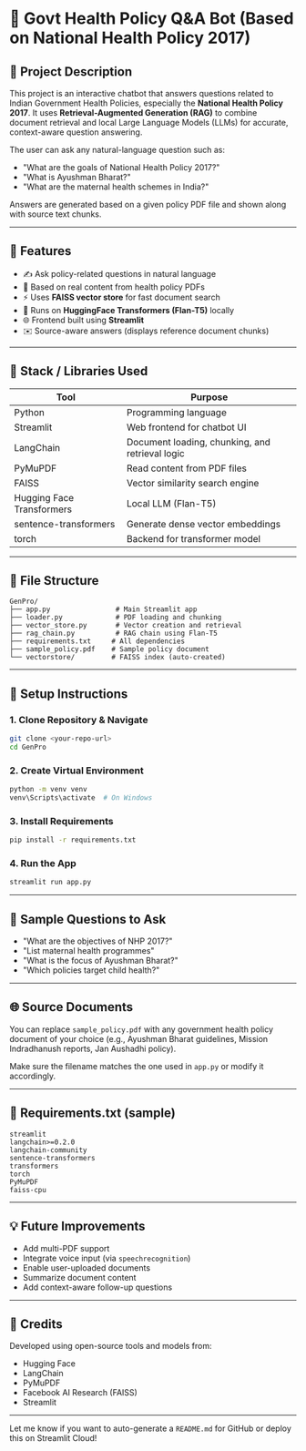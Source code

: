 # 💾 Govt Health Policy Q\&A Bot (Based on National Health Policy 2017)

## 🌟 Project Description

This project is an interactive chatbot that answers questions related to Indian Government Health Policies, especially the **National Health Policy 2017**. It uses **Retrieval-Augmented Generation (RAG)** to combine document retrieval and local Large Language Models (LLMs) for accurate, context-aware question answering.

The user can ask any natural-language question such as:

* "What are the goals of National Health Policy 2017?"
* "What is Ayushman Bharat?"
* "What are the maternal health schemes in India?"

Answers are generated based on a given policy PDF file and shown along with source text chunks.

---

## 🔧 Features

* ✍️ Ask policy-related questions in natural language
* 🧵 Based on real content from health policy PDFs
* ⚡ Uses **FAISS vector store** for fast document search
* 🧠 Runs on **HuggingFace Transformers (Flan-T5)** locally
* 🌐 Frontend built using **Streamlit**
* ✉️ Source-aware answers (displays reference document chunks)

---

## 🔹 Stack / Libraries Used

| Tool                      | Purpose                                         |
| ------------------------- | ----------------------------------------------- |
| Python                    | Programming language                            |
| Streamlit                 | Web frontend for chatbot UI                     |
| LangChain                 | Document loading, chunking, and retrieval logic |
| PyMuPDF                   | Read content from PDF files                     |
| FAISS                     | Vector similarity search engine                 |
| Hugging Face Transformers | Local LLM (Flan-T5)                             |
| sentence-transformers     | Generate dense vector embeddings                |
| torch                     | Backend for transformer model                   |

---

## 📂 File Structure

```
GenPro/
├── app.py                # Main Streamlit app
├── loader.py             # PDF loading and chunking
├── vector_store.py       # Vector creation and retrieval
├── rag_chain.py          # RAG chain using Flan-T5
├── requirements.txt     # All dependencies
├── sample_policy.pdf    # Sample policy document
└── vectorstore/         # FAISS index (auto-created)
```

---

## 🚀 Setup Instructions

### 1. Clone Repository & Navigate

```bash
git clone <your-repo-url>
cd GenPro
```

### 2. Create Virtual Environment

```bash
python -m venv venv
venv\Scripts\activate  # On Windows
```

### 3. Install Requirements

```bash
pip install -r requirements.txt
```

### 4. Run the App

```bash
streamlit run app.py
```

---

## 🧐 Sample Questions to Ask

* "What are the objectives of NHP 2017?"
* "List maternal health programmes"
* "What is the focus of Ayushman Bharat?"
* "Which policies target child health?"

---

## 🌐 Source Documents

You can replace `sample_policy.pdf` with any government health policy document of your choice (e.g., Ayushman Bharat guidelines, Mission Indradhanush reports, Jan Aushadhi policy).

Make sure the filename matches the one used in `app.py` or modify it accordingly.

---

## 📄 Requirements.txt (sample)

```
streamlit
langchain>=0.2.0
langchain-community
sentence-transformers
transformers
torch
PyMuPDF
faiss-cpu
```

---

## 💡 Future Improvements

* Add multi-PDF support
* Integrate voice input (via `speechrecognition`)
* Enable user-uploaded documents
* Summarize document content
* Add context-aware follow-up questions

---

## 🎉 Credits

Developed using open-source tools and models from:

* Hugging Face
* LangChain
* PyMuPDF
* Facebook AI Research (FAISS)
* Streamlit

---

Let me know if you want to auto-generate a `README.md` for GitHub or deploy this on Streamlit Cloud!
